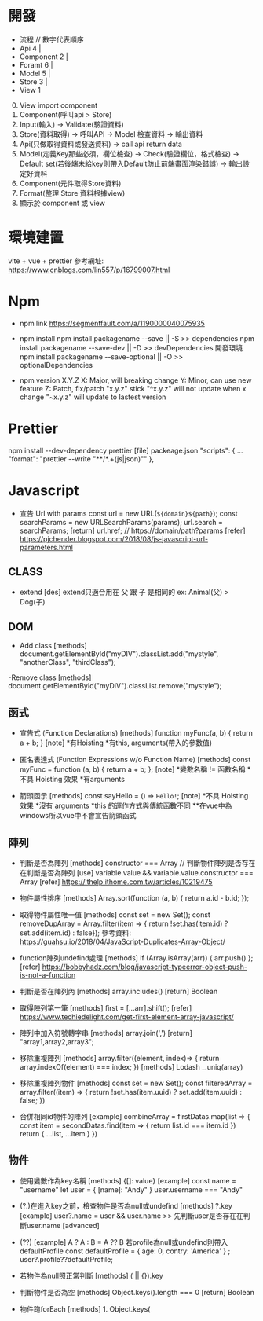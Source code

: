 # 開發

- 流程
// 數字代表順序
- Api 4
|
- Component 2
|
- Foramt 6
|
- Model 5
|
- Store 3
|
- View 1

0. View import component
1. Component(呼叫api > Store)
2. Input(輸入) -> Validate(驗證資料)
3. Store(資料取得) -> 呼叫API -> Model 檢查資料 -> 輸出資料
4. Api(只做取得資料或發送資料) -> call api return data
5. Model(定義Key那些必須，欄位檢查) -> Check(驗證欄位，格式檢查) -> Default set(若後端未給key則帶入Default防止前端畫面渲染錯誤) -> 輸出設定好資料
6. Component(元件取得Store資料)
7. Format(整理 Store 資料根據view)
8. 顯示於 component 或 view

# 環境建置

vite + vue + prettier
參考網址: https://www.cnblogs.com/lin557/p/16799007.html

# Npm

- npm link
https://segmentfault.com/a/1190000040075935

- npm install
npm install packagename --save || -S >> dependencies 
npm install packagename --save-dev || -D >> devDependencies 開發環境
npm install packagename --save-optional || -O >> optionalDependencies

- npm version
X.Y.Z
X: Major, will breaking change
Y: Minor, can use new feature
Z: Patch, fix/patch
"x.y.z" stick
"^x.y.z" will not update when x change
"~x.y.z" will update to lastest version

# Prettier

npm install --dev-dependency prettier
[file] packeage.json
"scripts": {
    ...
    "format": "prettier --write \"**/*.+(js|json)\""
},

# Javascript

- 宣告 Url with params
const url = new URL(`${domain}${path}`);
const searchParams = new URLSearchParams(params);
url.search = searchParams;
[return] url.href; // https://domain/path?params
[refer] https://pjchender.blogspot.com/2018/08/js-javascript-url-parameters.html

## CLASS
- extend
[des] extend只適合用在 父 跟 子 是相同的 ex: Animal(父) > Dog(子)
## DOM

- Add class
[methods]
document.getElementById("myDIV").classList.add("mystyle", "anotherClass", "thirdClass");

-Remove class
[methods]
document.getElementById("myDIV").classList.remove("mystyle");

## 函式

- 宣告式 (Function Declarations)
[methods] 
function myFunc(a, b) {
    return a + b;
}
[note]
*有Hoisting
*有this, arguments(帶入的參數值)

- 匿名表達式 (Function Expressions w/o Function Name)
[methods]
const myFunc = function (a, b) {
    return a + b;
};
[note]
*變數名稱 != 函數名稱
*不具 Hoisting 效果
*有arguments

- 箭頭函示
[methods]
const sayHello = () => `Hello!`;
[note]
*不具 Hoisting 效果
*沒有 arguments
*this 的運作方式與傳統函數不同 **在vue中為windows所以vue中不會宣告箭頭函式

## 陣列
- 判斷是否為陣列
[methods] constructor === Array
// 判斷物件陣列是否存在 在判斷是否為陣列
[use] variable.value && variable.value.constructor === Array
[refer] https://ithelp.ithome.com.tw/articles/10219475

- 物件屬性排序
[methods]
Array.sort(function (a, b) {
  return a.id - b.id;
});

- 取得物件屬性唯一值
[methods]
const set = new Set();
const removeDupArray = Array.filter(item => {
return !set.has(item.id) ? set.add(item.id) : false});
參考資料:
https://guahsu.io/2018/04/JavaScript-Duplicates-Array-Object/

- function陣列undefind處理
[methods] if (Array.isArray(arr)) { arr.push() };
[refer] https://bobbyhadz.com/blog/javascript-typeerror-object-push-is-not-a-function

- 判斷是否在陣列內
[methods] array.includes(<param>)
[return] Boolean

- 取得陣列第一筆
[methods] first = [...arr].shift(); 
[refer] https://www.techiedelight.com/get-first-element-array-javascript/

- 陣列中加入符號轉字串
[methods] array.join(',')
[return] "array1,array2,array3";

- 移除重複陣列
[methods] array.filter((element, index)=> { return array.indexOf(element) === index; })
[methods] Lodash _.uniq(array)

- 移除重複陣列物件
[methods]
    const set = new Set();
    const filteredArray = array.filter((item) => {
      return !set.has(item.uuid) ? set.add(item.uuid) : false;
    })

- 合併相同id物件的陣列
[example]
combineArray = firstDatas.map(list => {
    const item = secondDatas.find(item => {
        return list.id === item.id
    })
    return { ...list, ...item }
})

## 物件
- 使用變數作為key名稱
[methods] {[<variable name>]: value}
[example] 
const name = "username"
let user = {
  [name]: "Andy"
}
user.username === "Andy"

- (?.)在進入key之前，檢查物件<object>是否為null或undefind
[methods] <object>?.key
[example] user?.name = user && user.name >> 先判斷user是否存在在判斷user.name
[advanced]
- (??)
[example] A ? A : B = A ?? B
若profile為null或undefind則帶入defaultProfile
const defaultProfile = { age: 0, contry: 'America' } ;
user?.profile??defaultProfile;

- 若物件為null照正常判斷
[methods] (<object> || {}).key

- 判斷物件是否為空
[methods] Object.keys(<object>).length === 0
[return] Boolean

- 物件跑forEach
[methods] 1. Object.keys(<object>).forEach > 顯示object key
[methods] 2. Object.values(<object>).forEach > 顯示object value
[methods] 3. Object.entries(<object>).forEach > 顯示object key:value

## File

- 判斷File格式 
[methods] <file> instanceof File
[return] Boolean

## lodash

處理陣列比對
1. intersectionBy
2. keyby+filter

陣列重新處理
- map

陣列篩選
- filter

## 時間處理
[格式]
const localDate = new Date(dateFromAPI);
const localDateString = localDate.toLocaleDateString(undefined, {  
    day:   'numeric',
    month: 'short',
    year:  'numeric',
});

const localTimeString = localDate.toLocaleTimeString(undefined, {
    hour:   '2-digit',
    minute: '2-digit',
    second: '2-digit',
});
# Vue
- shallowRef
[尚未查資料]

- 3.0 全域使用
[宣告]
const install = app => {
  app.config.globalProperties.<Params> = <Params>
}
export { install as default }

app.use(<import>);
[呼叫]
import { getCurrentInstance } from 'vue';
const { proxy } = getCurrentInstance();
proxy.{<Params>}

- 重新渲染HTML
[methods] <html :key="number"> </html>
[description] ++key can rerender html

- 父子層HTML
[問題1] 子層資料判斷綁定父層元件
[說明] 若子層引用父層元件，父層需要insertBefore需要先render再被子層處理才不會有問題
[錯誤範例] router-link 不能使用 (子層)v-if 會直接影響 DOMException Failed to execute 'insertBefore' on 'Node'

- CSS scoped 子層
[methods] :deep(.class-name) | ::v-deep

# React

# CSS

- 隱藏scroll
[methods] overflow: hidden;

- ul li 自動換行
[methods] word-break: break-all

# SCSS

- 宣告Function
[methods] @mixin <funciton> { css code }
[use] @include <funciton>

# HTML


## 問題

- 一個function做一件事情